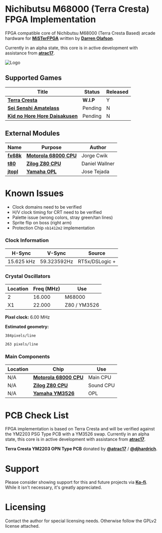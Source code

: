 
# Nichibutsu M68000 (Terra Cresta) FPGA Implementation

FPGA compatible core of Nichibutsu M68000 (Terra Cresta Based) arcade hardware for [**MiSTerFPGA**](https://github.com/MiSTer-devel/Main_MiSTer/wiki) written by [**Darren Olafson**](https://twitter.com/Darren__O). 

Currently in an alpha state, this core is in active development with assistance from [**atrac17**](https://github.com/atrac17).

![Logo](https://user-images.githubusercontent.com/32810066/160257413-889da2d8-f968-4bd1-9adc-fb22552f0455.png)

## Supported Games

| Title | Status | Released |
|------|---------|----------|
[**Terra Cresta**](https://en.wikipedia.org/wiki/Terra_Cresta) | **W.I.P** | Y |
[**Sei Senshi Amatelass**](https://en.wikipedia.org/wiki/Nihon_Bussan) | Pending | N |
[**Kid no Hore Hore Daisakusen**](http://adb.arcadeitalia.net/dettaglio_mame.php?game_name=horekid&search_id=) | Pending | N |

## External Modules

|Name| Purpose | Author |
|----|---------|--------|
| [**fx68k**](https://github.com/ijor/fx68k) | [**Motorola 68000 CPU**](https://en.wikipedia.org/wiki/Motorola_68000) | Jorge Cwik |
| [**t80**](https://opencores.org/projects/t80) | [**Zilog Z80 CPU**](https://en.wikipedia.org/wiki/Zilog_Z80) | Daniel Wallner |
| [**jtopl**](https://github.com/jotego/jtopl) | [**Yamaha OPL**](https://en.wikipedia.org/wiki/Yamaha_OPL#OPL) | Jose Tejada |

# Known Issues

- Clock domains need to be verified  
- H/V clock timing for CRT need to be verified  
- Palette issue (wrong colors, stray green/tan lines)  
- Sprite flip on boss (right arm)  
- Protection Chip `nb1412m2` implementation  

### Clock Information

H-Sync      | V-Sync      | Source           |
------------|-------------|------------------|
15.625 kHz  | 59.323592Hz | RT5x/DSLogic +   |

### Crystal Oscillators

Location | Freq (MHz) | Use
---------|------------|-------
2        | 16.000     | M68000
X1       | 22.000     | Z80 / YM3526

**Pixel clock:** 6.00 MHz

**Estimated geometry:**

    384pixels/line
  
    263 pixels/line

### Main Components

Location | Chip | Use |
---------|------|-----|
N/A | [**Motorola 68000 CPU**](https://en.wikipedia.org/wiki/Motorola_68000) | Main CPU |
N/A |  [**Zilog Z80 CPU**](https://en.wikipedia.org/wiki/Zilog_Z80) | Sound CPU |
N/A | [**Yamaha YM3526**](https://en.wikipedia.org/wiki/Yamaha_OPL#OPL) | OPL  |


# PCB Check List

FPGA implementation is based on Terra Cresta and will be verified against the YM2203 PSG Type PCB with a YM3526 swap.
Currently in an alpha state, this core is in active development with assistance from [**atrac17**](https://github.com/atrac17).

**Terra Cresta YM2203 OPN Type PCB** donated by [**@atrac17**](https://twitter.com/_atrac17) / [**@djhardrich**](https://twitter.com/djhardrich).

# Support

Please consider showing support for this and future projects via [**Ko-fi**](https://ko-fi.com/darreno). While it isn't necessary, it's greatly appreciated.

# Licensing

Contact the author for special licensing needs. Otherwise follow the GPLv2 license attached.
